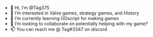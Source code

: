 - 👋 Hi, I’m @Tag375
- 👀 I’m interested in Valve games, strategy games, and History
- 🌱 I’m currently learning GDscript for making games
- 💞️ I’m looking to collaborate on potentially helping with my game?
- 📫 You can reach me @ Tag#3347 on discord

<!---
Tag375/Tag375 is a ✨ special ✨ repository because its `README.md` (this file) appears on your GitHub profile.
You can click the Preview link to take a look at your changes.
--->
